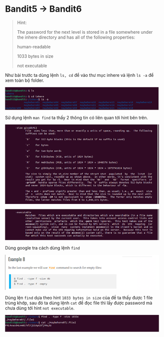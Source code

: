 # Bandit5 -> Bandit6

> Hint:
> 
> The password for the next level is stored in a file somewhere under the inhere directory and has all of the following properties:
> 
>   human-readable
>
>   1033 bytes in size
>
>   not executable

Như bài trước ta dùng lệnh `ls, cd` để vào thư mục inhere và lệnh `ls -a` để xem toàn bộ folder.

![Figure 1](f5.png)

Sử dụng lệnh `man find` ta thấy 2 thông tin có liên quan tới hint bên trên.

![Figure 1](f5.1.png)

![Figure 1](f5.2.png)

Dùng google tra cách dùng lệnh `find`

![Figure 1](f5.3.png)

Dùng lện `find` dựa theo hint `1033 bytes in size` của đề ta thấy được 1 file trùng khớp, sau đó ta dùng lệnh `cat` để đọc file thì lấy được password mà chưa dùng tới hint `not executable`.

![Figure 1](f5.4.png)
